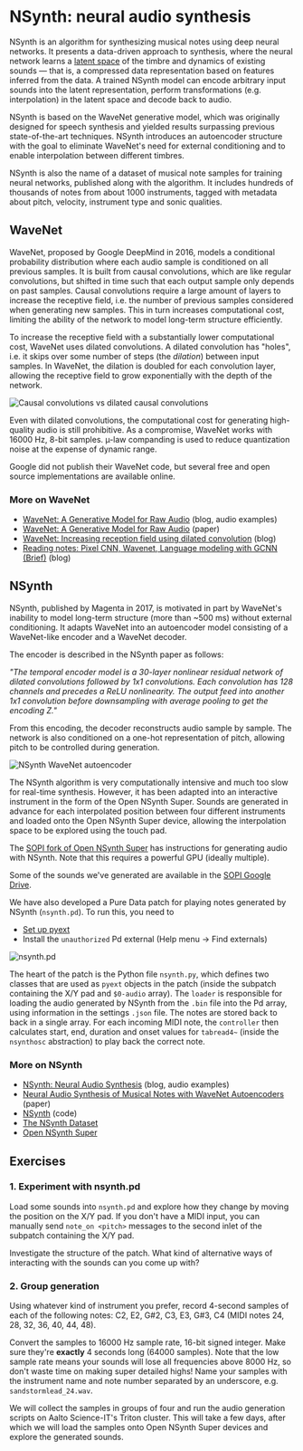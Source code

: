 # NSynth: neural audio synthesis

NSynth is an algorithm for synthesizing musical notes using deep neural networks. It presents a data-driven approach to synthesis, where the neural network learns a [latent space](https://towardsdatascience.com/understanding-latent-space-in-machine-learning-de5a7c687d8d) of the timbre and dynamics of existing sounds — that is, a compressed data representation based on features inferred from the data. A trained NSynth model can encode arbitrary input sounds into the latent representation, perform transformations (e.g. interpolation) in the latent space and decode back to audio.

NSynth is based on the WaveNet generative model, which was originally designed for speech synthesis and yielded results surpassing previous state-of-the-art techniques. NSynth introduces an autoencoder structure with the goal to eliminate WaveNet's need for external conditioning and to enable interpolation between different timbres.

NSynth is also the name of a dataset of musical note samples for training neural networks, published along with the algorithm. It includes hundreds of thousands of notes from about 1000 instruments, tagged with metadata about pitch, velocity, instrument type and sonic qualities.

## WaveNet

WaveNet, proposed by Google DeepMind in 2016, models a conditional probability distribution where each audio sample is conditioned on all previous samples. It is built from causal convolutions, which are like regular convolutions, but shifted in time such that each output sample only depends on past samples. Causal convolutions require a large amount of layers to increase the receptive field, i.e. the number of previous samples considered when generating new samples. This in turn increases computational cost, limiting the ability of the network to model long-term structure efficiently.

To increase the receptive field with a substantially lower computational cost, WaveNet uses dilated convolutions. A dilated convolution has "holes", i.e. it skips over some number of steps (the *dilation*) between input samples. In WaveNet, the dilation is doubled for each convolution layer, allowing the receptive field to grow exponentially with the depth of the network.

![Causal convolutions vs dilated causal convolutions](media/wavenet-causal-convolutional-layers.png)

Even with dilated convolutions, the computational cost for generating high-quality audio is still prohibitive. As a compromise, WaveNet works with 16000 Hz, 8-bit samples. µ-law companding is used to reduce quantization noise at the expense of dynamic range.

Google did not publish their WaveNet code, but several free and open source implementations are available online.

### More on WaveNet

- [WaveNet: A Generative Model for Raw Audio](https://deepmind.com/blog/article/wavenet-generative-model-raw-audio) (blog, audio examples)
- [WaveNet: A Generative Model for Raw Audio](https://arxiv.org/abs/1609.03499) (paper)
- [WaveNet: Increasing reception field using dilated convolution](https://medium.com/@kion.kim/wavenet-a-network-good-to-know-7caaae735435) (blog)
- [Reading notes: Pixel CNN, Wavenet, Language modeling with GCNN (Brief)](https://ruotianluo.github.io/2017/01/11/pixelcnn-wavenet/) (blog)

## NSynth

NSynth, published by Magenta in 2017, is motivated in part by WaveNet's inability to model long-term structure (more than ~500 ms) without external conditioning. It adapts WaveNet into an autoencoder model consisting of a WaveNet-like encoder and a WaveNet decoder.

The encoder is described in the NSynth paper as follows:

*"The temporal encoder model is a 30-layer nonlinear residual network of dilated convolutions followed by 1x1 convolutions. Each convolution has 128 channels and precedes a ReLU nonlinearity. The output feed into another 1x1 convolution before downsampling with average pooling to get the encoding Z."*

From this encoding, the decoder reconstructs audio sample by sample. The network is also conditioned on a one-hot representation of pitch, allowing pitch to be controlled during generation.

![NSynth WaveNet autoencoder](media/nsynth-wavenet-autoencoder.png)

The NSynth algorithm is very computationally intensive and much too slow for real-time synthesis. However, it has been adapted into an interactive instrument in the form of the Open NSynth Super. Sounds are generated in advance for each interpolated position between four different instruments and loaded onto the Open NSynth Super device, allowing the interpolation space to be explored using the touch pad.

The [SOPI fork of Open NSynth Super](https://github.com/SopiMlab/open-nsynth-super/) has instructions for generating audio with NSynth. Note that this requires a powerful GPU (ideally multiple).

Some of the sounds we've generated are available in the [SOPI Google Drive](https://drive.google.com/open?id=1yoJhvr2UY0ID3AP6jumUItJJGSkiBEg_).

We have also developed a Pure Data patch for playing notes generated by NSynth (`nsynth.pd`). To run this, you need to

- [Set up pyext](../../utilities/pyext-setup/)
- Install the `unauthorized` Pd external (Help menu → Find externals)

![nsynth.pd](media/pd-nsynth.png)

The heart of the patch is the Python file `nsynth.py`, which defines two classes that are used as `pyext` objects in the patch (inside the subpatch containing the X/Y pad and `$0-audio` array). The `loader` is responsible for loading the audio generated by NSynth from the `.bin` file into the Pd array, using information in the settings `.json` file. The notes are stored back to back in a single array. For each incoming MIDI note, the `controller` then calculates start, end, duration and onset values for `tabread4~` (inside the `nsynthosc` abstraction) to play back the correct note.

### More on NSynth

- [NSynth: Neural Audio Synthesis](https://magenta.tensorflow.org/nsynth) (blog, audio examples)
- [Neural Audio Synthesis of Musical Notes with WaveNet Autoencoders](https://arxiv.org/abs/1704.01279) (paper)
- [NSynth](https://github.com/tensorflow/magenta/tree/master/magenta/models/nsynth) (code)
- [The NSynth Dataset](https://magenta.tensorflow.org/datasets/nsynth)
- [Open NSynth Super](https://github.com/googlecreativelab/open-nsynth-super)

## Exercises

### 1. Experiment with nsynth.pd

Load some sounds into `nsynth.pd` and explore how they change by moving the position on the X/Y pad. If you don't have a MIDI input, you can manually send `note_on <pitch>` messages to the second inlet of the subpatch containing the X/Y pad.

Investigate the structure of the patch. What kind of alternative ways of interacting with the sounds can you come up with?

### 2. Group generation

Using whatever kind of instrument you prefer, record 4-second samples of each of the following notes: C2, E2, G#2, C3, E3, G#3, C4 (MIDI notes 24, 28, 32, 36, 40, 44, 48).

Convert the samples to 16000 Hz sample rate, 16-bit signed integer. Make sure they're **exactly** 4 seconds long (64000 samples). Note that the low sample rate means your sounds will lose all frequencies above 8000 Hz, so don't waste time on making super detailed highs! Name your samples with the instrument name and note number separated by an underscore, e.g. `sandstormlead_24.wav`.

We will collect the samples in groups of four and run the audio generation scripts on Aalto Science-IT's Triton cluster. This will take a few days, after which we will load the samples onto Open NSynth Super devices and explore the generated sounds.

